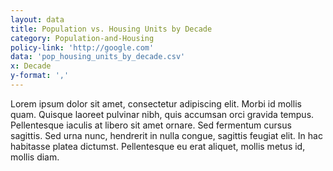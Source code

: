 ```yaml
---
layout: data
title: Population vs. Housing Units by Decade
category: Population-and-Housing
policy-link: 'http://google.com'
data: 'pop_housing_units_by_decade.csv'
x: Decade
y-format: ','
---
```


Lorem ipsum dolor sit amet, consectetur adipiscing elit. Morbi id mollis quam. Quisque laoreet pulvinar nibh, quis accumsan orci gravida tempus. Pellentesque iaculis at libero sit amet ornare. Sed fermentum cursus sagittis. Sed urna nunc, hendrerit in nulla congue, sagittis feugiat elit. In hac habitasse platea dictumst. Pellentesque eu erat aliquet, mollis metus id, mollis diam.